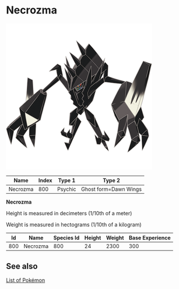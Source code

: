 # Necrozma


![Necrozma](images/800.png)

| **Name** | **Index** | **Type 1** | **Type 2** |
|----|----|----|----|
| Necrozma | 800 | Psychic | Ghost form=Dawn Wings  |

**Necrozma** 


Height is measured in decimeters (1/10th of a meter)

Weight is measured in hectograms (1/10th of a kilogram)

| **Id** | **Name** | **Species Id** | **Height** | **Weight** | **Base Experience** |
|--------|----------|----------------|------------|------------|---------------------|
| 800 | Necrozma | 800 | 24 | 2300 | 300 |


## See also

[List of Pokémon](../pokemon.md)
